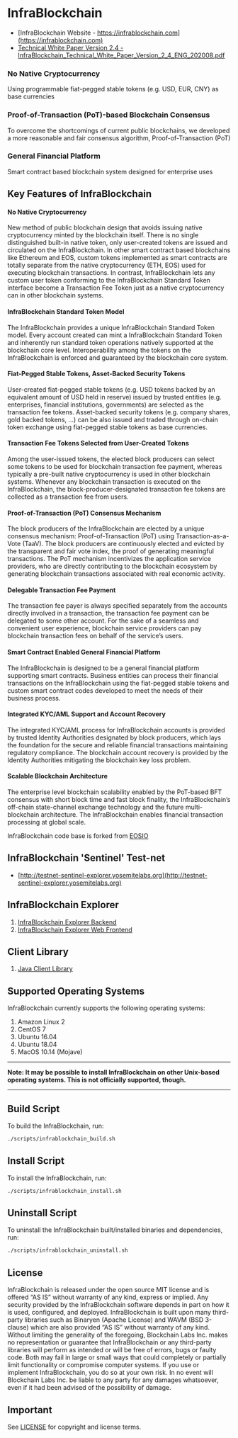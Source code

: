 
# InfraBlockchain

* [InfraBlockchain Website - https://infrablockchain.com](https://infrablockchain.com)
* [Technical White Paper Version 2.4 - InfraBlockchain_Technical_White_Paper_Version_2_4_ENG_202008.pdf](https://infrablockchain.net/documents/InfraBlockchain_Technical_White_Paper_Version_2_4_ENG_202008.pdf)

### No Native Cryptocurrency
Using programmable fiat-pegged stable tokens (e.g. USD, EUR, CNY) as base currencies

### Proof-of-Transaction (PoT)-based Blockchain Consensus
To overcome the shortcomings of current public blockchains, we developed a more reasonable and fair consensus algorithm, Proof-of-Transaction (PoT)

### General Financial Platform
Smart contract based blockchain system designed for enterprise uses


## Key Features of InfraBlockchain

#### No Native Cryptocurrency
New method of public blockchain design that avoids issuing native cryptocurrency minted by the blockchain itself.
There is no single distinguished built-in native token, only user-created tokens are issued and circulated on the InfraBlockchain.
In other smart contract based blockchains like Ethereum and EOS, custom tokens implemented as smart contracts are totally separate from the native cryptocurrency (ETH, EOS) used for executing blockchain transactions.
In contrast, InfraBlockchain lets any custom user token conforming to the InfraBlockchain Standard Token interface become a Transaction Fee Token just as a native cryptocurrency can in other blockchain systems.

#### InfraBlockchain Standard Token Model
The InfraBlockchain provides a unique InfraBlockchain Standard Token model.
Every account created can mint a InfraBlockchain Standard Token and inherently run standard token operations natively supported at the blockchain core level.
Interoperability among the tokens on the InfraBlockchain is enforced and guaranteed by the blockchain core system.

#### Fiat-Pegged Stable Tokens, Asset-Backed Security Tokens
User-created fiat-pegged stable tokens (e.g. USD tokens backed by an equivalent amount of USD held in reserve)
issued by trusted entities (e.g. enterprises, financial institutions, governments) are selected as the transaction fee tokens.
Asset-backed security tokens (e.g. company shares, gold backed tokens, ...) can be also issued and traded through on-chain token exchange
using fiat-pegged stable tokens as base currencies.

#### Transaction Fee Tokens Selected from User-Created Tokens
Among the user-issued tokens, the elected block producers can select some tokens to be used for blockchain transaction fee payment, whereas typically a pre-built native cryptocurrency is used in other blockchain systems.
Whenever any blockchain transaction is executed on the InfraBlockchain, the block-producer-designated transaction fee tokens are collected as a transaction fee from users.

#### Proof-of-Transaction (PoT) Consensus Mechanism
The block producers of the InfraBlockchain are elected by a unique consensus mechanism: Proof-of-Transaction (PoT) using Transaction-as-a-Vote (TaaV).
The block producers are continuously elected and evicted by the transparent and fair vote index, the proof of generating meaningful transactions. The PoT mechanism incentivizes the application service providers,
who are directly contributing to the blockchain ecosystem by generating blockchain transactions associated with real economic activity.

#### Delegable Transaction Fee Payment
The transaction fee payer is always specified separately from the accounts directly involved in a transaction, the transaction fee payment can be delegated to some other account.
For the sake of a seamless and convenient user experience, blockchain service providers can pay blockchain transaction fees on behalf of the service’s users.

#### Smart Contract Enabled General Financial Platform
The InfraBlockchain is designed to be a general financial platform supporting smart contracts.
Business entities can process their financial transactions on the InfraBlockchain using the fiat-pegged stable tokens
and custom smart contract codes developed to meet the needs of their business process.

#### Integrated KYC/AML Support and Account Recovery
The integrated KYC/AML process for InfraBlockchain accounts is provided by trusted Identity Authorities designated by block producers,
which lays the foundation for the secure and reliable financial transactions maintaining regulatory compliance. The blockchain account recovery is provided by the Identity Authorities mitigating the blockchain key loss problem.

#### Scalable Blockchain Architecture
The enterprise level blockchain scalability enabled by the PoT-based BFT consensus with short block time and fast block finality,
the InfraBlockchain’s off-chain state-channel exchange technology and the future multi-blockchain architecture.
The InfraBlockchain enables financial transaction processing at global scale.

InfraBlockchain code base is forked from [EOSIO](https://github.com/EOSIO/eos)


## InfraBlockchain 'Sentinel' Test-net
* [http://testnet-sentinel-explorer.yosemitelabs.org](http://testnet-sentinel-explorer.yosemitelabs.org)


## InfraBlockchain Explorer
1. [InfraBlockchain Explorer Backend](https://github.com/InfraBlockchain/yosemite-explorer-backend)
1. [InfraBlockchain Explorer Web Frontend](https://github.com/InfraBlockchain/yosemite-explorer-web)


## Client Library
1. [Java Client Library](https://github.com/InfraBlockchain/yosemite-j)


## Supported Operating Systems

InfraBlockchain currently supports the following operating systems:  

1. Amazon Linux 2
2. CentOS 7
3. Ubuntu 16.04
4. Ubuntu 18.04
5. MacOS 10.14 (Mojave)

---

**Note: It may be possible to install InfraBlockchain on other Unix-based operating systems. This is not officially supported, though.**

---

## Build Script
To build the InfraBlockchain, run:
```sh
./scripts/infrablockchain_build.sh
```

## Install Script
To install the InfraBlockchain, run:
```sh
./scripts/infrablockchain_install.sh
```

## Uninstall Script
To uninstall the InfraBlockchain built/installed binaries and dependencies, run:
```sh
./scripts/infrablockchain_uninstall.sh
```


## License

InfraBlockchain is released under the open source MIT license and is offered “AS IS” without warranty of any kind, express or implied.
Any security provided by the InfraBlockchain software depends in part on how it is used, configured, and deployed.
InfraBlockchain is built upon many third-party libraries such as Binaryen (Apache License) and WAVM (BSD 3-clause) which are also provided “AS IS” without warranty of any kind.
Without limiting the generality of the foregoing, Blockchain Labs Inc. makes no representation or guarantee that InfraBlockchain or any third-party libraries will perform as intended or will be free of errors,
bugs or faulty code. Both may fail in large or small ways that could completely or partially limit functionality or compromise computer systems.
If you use or implement InfraBlockchain, you do so at your own risk. In no event will Blockchain Labs Inc. be liable to any party for any damages whatsoever,
even if it had been advised of the possibility of damage.

## Important

See [LICENSE](./LICENSE) for copyright and license terms.

